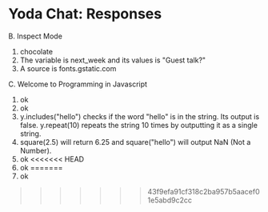 Yoda Chat: Responses
================

B. Inspect Mode
1) chocolate
2) The variable is next_week and its values is "Guest talk?"
3) A source is fonts.gstatic.com

C. Welcome to Programming in Javascript
1) ok
2) ok
3) y.includes("hello") checks if the word "hello" is in the string. Its output is false.
y.repeat(10) repeats the string 10 times by outputting it as a single string.
4) square(2.5) will return 6.25 and square("hello") will output NaN (Not a Number).
5) ok
<<<<<<< HEAD
6) ok
=======
6) ok
>>>>>>> 43f9efa91cf318c2ba957b5aacef01e5abd9c2cc
